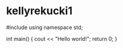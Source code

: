 # kellyrekucki1
#include <iostream> 
using namespace std; 
  
int main()
{
  cout << "Hello world!"; 
  return 0; 
}
